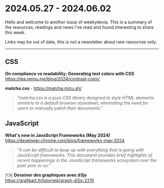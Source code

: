 # 2024.05.27 - 2024.06.02

Hello and welcome to another issue of weekydevia. This is a summary of the
resources, readings and news I've read and found interesting to share this week.

Links may be out of date, this is not a newsletter about new resources only.

-----

## CSS

**On compliance vs readability: Generating text colors with CSS**  
https://lea.verou.me/blog/2024/contrast-color/

**matcha.css** - https://matcha.mizu.sh/

> _"matcha.css is a pure CSS library designed to style HTML elements similarly
> to a default browser stylesheet, eliminating the need for users to manually
> patch their documents."_

## JavaScript

**What's new in JavaScript Frameworks (May 2024)**  
https://developer.chrome.com/blog/frameworks-may-2024

> _"It can be difficult to keep up with everything that is going with JavaScript
> frameworks. This document provides brief highlights of recent happenings in
> the JavaScript frameworks ecosystem over the past year or so."_

🇫🇷 **Dessiner des graphiques avec d3js**  
https://grafikart.fr/tutoriels/graph-d3js-2215
